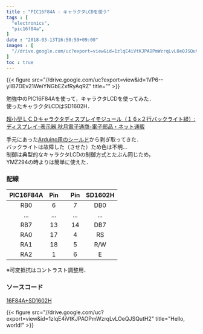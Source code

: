 ```yaml
---
title : "PIC16F84A : キャラクタLCDを使う"
tags : [
  "electronics",
  "pic16f84a",
]
date : "2018-03-13T16:50:59+09:00"
images : [
  "//drive.google.com/uc?export=view&id=1zlqE4iVtKJPAOPmWzrqLvLOeQJSQutH2",
]
toc : true
---
```


{{< figure src="//drive.google.com/uc?export=view&id=1VP6--ylIB7DEv21WeiYNGbEZxfRyAqRZ" title="" >}}

勉強中のPIC16F84Aを使って，キャラクタLCDを使ってみた．  
使ったキャラクタLCDはSD1602H．
<!--more-->

[超小型ＬＣＤキャラクタディスプレイモジュール（１６×２行バックライト緑）: ディスプレイ･表示器 秋月電子通商-電子部品・ネット通販](http://akizukidenshi.com/catalog/g/gP-01675/)

手元にあった[Arduino用のシールド](https://www.amazon.co.jp/exec/obidos/ASIN/B009AQ2FAI/nandemotukuty-22/ref=nosim/)から剥ぎ取ってきた．  
バックライトは故障した（させた）ため色は不明...   
制御は典型的なキャラクタLCDの制御方式とたぶん同じため，  
YMZ294の時よりは簡単に使えた．  

### 配線

| PIC16F84A | Pin |  | Pin | SD1602H |
| :-: | :-: | :-: | :-: | :-: |
| RB0 | 6 |  | 7 | DB0 |
| ... | ... |  | ... | ... |
| RB7 | 13 |  | 14 | DB7 |
| RA0 | 17 |  | 4 | RS |
| RA1 | 18 |  | 5 | R/W |
| RA2 | 1 |  | 6 | E |

※可変抵抗はコントラスト調整用．  

### ソースコード  
[16F84A+SD1602H](https://gist.github.com/ha2zakura/8ed5ebd4295027b7969c8a1ca49f7cfc)

{{< figure src="//drive.google.com/uc?export=view&id=1zlqE4iVtKJPAOPmWzrqLvLOeQJSQutH2" title="Hello, world!" >}}


